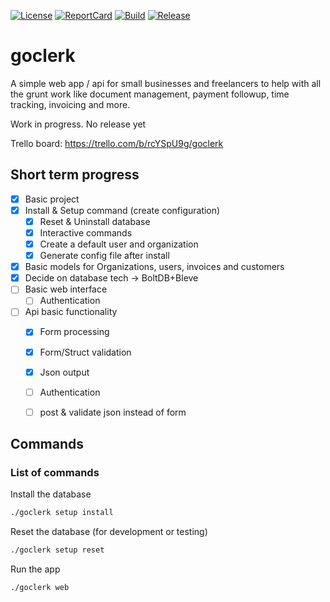 [![License][License-Image]][License-URL] [![ReportCard][ReportCard-Image]][ReportCard-URL] [![Build][Build-Status-Image]][Build-Status-URL] [![Release][Release-Image]][Release-URL]
# goclerk

A simple web app / api for small businesses and freelancers to help with all  the grunt work like document management, payment followup, time tracking, invoicing and more. 

Work in progress. No release yet

Trello board: https://trello.com/b/rcYSpU9g/goclerk

## Short term progress
- [x] Basic project
- [x] Install & Setup command (create configuration)
  - [x] Reset & Uninstall database
  - [x] Interactive commands 
  - [x] Create a default user and organization
  - [x] Generate config file after install
- [x] Basic models for Organizations, users, invoices and customers
- [x] Decide on database tech -> BoltDB+Bleve
- [ ] Basic web interface 
  - [ ] Authentication
- [ ] Api basic functionality
  - [x] Form processing
  - [x] Form/Struct validation
  - [x] Json output
  - [ ] Authentication
  - [ ] post & validate json instead of form


## Commands

### List of commands

Install the database
```bash
./goclerk setup install
```

Reset the database (for development or testing)
```bash
./goclerk setup reset
```

Run the app
```bash
./goclerk web
```

[License-URL]: https://github.com/jonaswouters/goclerk/blob/master/LICENSE
[License-Image]: https://img.shields.io/github/license/jonaswouters/goclerk.svg
[ReportCard-URL]: https://goreportcard.com/report/jonaswouters/goclerk
[ReportCard-Image]: https://goreportcard.com/badge/jonaswouters/goclerk
[Build-Status-URL]: https://travis-ci.org/jonaswouters/goclerk
[Build-Status-Image]: https://travis-ci.org/jonaswouters/goclerk.svg?branch=master
[Release-URL]: https://github.com/jonaswouters/goclerk/releases
[Release-Image]: https://img.shields.io/github/release/jonaswouters/goclerk.svg
